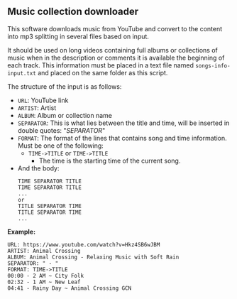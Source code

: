 ## Music collection downloader

This software downloads music from YouTube and convert to the content into mp3 splitting in several files based on input.

It should be used on long videos containing full albums or collections of music when in the description or comments it is available the beginning of each track. This information must be placed in a text file named `songs-info-input.txt` and placed on the same folder as this script.

The structure of the input is as follows:
 - `URL`: YouTube link
 - `ARTIST`: Artist
 - `ALBUM`: Album or collection name
 - `SEPARATOR`: This is what lies between the title and time, will be inserted in double quotes: "*SEPARATOR*"
 - `FORMAT`: The format of the lines that contains song and time information. Must be one of the following:
   - `TIME->TITLE` or `TIME->TITLE`
     - The time is the starting time of the current song.
 - And the body: 
    ```
    TIME SEPARATOR TITLE
    TIME SEPARATOR TITLE
    ...
    or
    TITLE SEPARATOR TIME
    TITLE SEPARATOR TIME
    ...
    ```

**Example:**
```
URL: https://www.youtube.com/watch?v=Hkz4SB6wJBM
ARTIST: Animal Crossing
ALBUM: Animal Crossing - Relaxing Music with Soft Rain
SEPARATOR: " - "
FORMAT: TIME->TITLE
00:00 - 2 AM ~ City Folk
02:32 - 1 AM ~ New Leaf
04:41 - Rainy Day ~ Animal Crossing GCN
```
